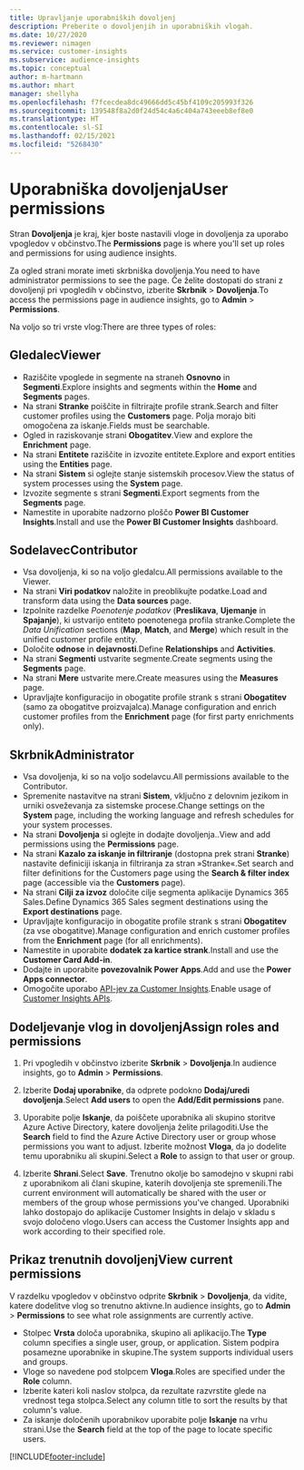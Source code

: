 ```yaml
---
title: Upravljanje uporabniških dovoljenj
description: Preberite o dovoljenjih in uporabniških vlogah.
ms.date: 10/27/2020
ms.reviewer: nimagen
ms.service: customer-insights
ms.subservice: audience-insights
ms.topic: conceptual
author: m-hartmann
ms.author: mhart
manager: shellyha
ms.openlocfilehash: f7fcecdea8dc49666dd5c45bf4109c205993f326
ms.sourcegitcommit: 139548f8a2d0f24d54c4a6c404a743eeeb8ef8e0
ms.translationtype: HT
ms.contentlocale: sl-SI
ms.lasthandoff: 02/15/2021
ms.locfileid: "5268430"
---
```

# <a name="user-permissions"></a><span data-ttu-id="90264-103">Uporabniška dovoljenja</span><span class="sxs-lookup"><span data-stu-id="90264-103">User permissions</span></span>

<span data-ttu-id="90264-104">Stran **Dovoljenja** je kraj, kjer boste nastavili vloge in dovoljenja za uporabo vpogledov v občinstvo.</span><span class="sxs-lookup"><span data-stu-id="90264-104">The **Permissions** page is where you'll set up roles and permissions for using audience insights.</span></span>

<span data-ttu-id="90264-105">Za ogled strani morate imeti skrbniška dovoljenja.</span><span class="sxs-lookup"><span data-stu-id="90264-105">You need to have administrator permissions to see the page.</span></span> <span data-ttu-id="90264-106">Če želite dostopati do strani z dovoljenji pri vpogledih v občinstvo, izberite **Skrbnik** > **Dovoljenja**.</span><span class="sxs-lookup"><span data-stu-id="90264-106">To access the permissions page in audience insights, go to **Admin** > **Permissions**.</span></span>

<span data-ttu-id="90264-107">Na voljo so tri vrste vlog:</span><span class="sxs-lookup"><span data-stu-id="90264-107">There are three types of roles:</span></span>

## <a name="viewer"></a><span data-ttu-id="90264-108">Gledalec</span><span class="sxs-lookup"><span data-stu-id="90264-108">Viewer</span></span>

- <span data-ttu-id="90264-109">Raziščite vpoglede in segmente na straneh **Osnovno** in **Segmenti**.</span><span class="sxs-lookup"><span data-stu-id="90264-109">Explore insights and segments within the **Home** and **Segments** pages.</span></span>
- <span data-ttu-id="90264-110">Na strani **Stranke** poiščite in filtrirajte profile strank.</span><span class="sxs-lookup"><span data-stu-id="90264-110">Search and filter customer profiles using the **Customers** page.</span></span> <span data-ttu-id="90264-111">Polja morajo biti omogočena za iskanje.</span><span class="sxs-lookup"><span data-stu-id="90264-111">Fields must be searchable.</span></span>
- <span data-ttu-id="90264-112">Ogled in raziskovanje strani **Obogatitev**.</span><span class="sxs-lookup"><span data-stu-id="90264-112">View and explore the **Enrichment** page.</span></span>
- <span data-ttu-id="90264-113">Na strani **Entitete** raziščite in izvozite entitete.</span><span class="sxs-lookup"><span data-stu-id="90264-113">Explore and export entities using the **Entities** page.</span></span>
- <span data-ttu-id="90264-114">Na strani **Sistem** si oglejte stanje sistemskih procesov.</span><span class="sxs-lookup"><span data-stu-id="90264-114">View the status of system processes  using the **System** page.</span></span>
- <span data-ttu-id="90264-115">Izvozite segmente s strani **Segmenti**.</span><span class="sxs-lookup"><span data-stu-id="90264-115">Export segments from the **Segments** page.</span></span>
- <span data-ttu-id="90264-116">Namestite in uporabite nadzorno ploščo **Power BI Customer Insights**.</span><span class="sxs-lookup"><span data-stu-id="90264-116">Install and use the **Power BI Customer Insights** dashboard.</span></span>

## <a name="contributor"></a><span data-ttu-id="90264-117">Sodelavec</span><span class="sxs-lookup"><span data-stu-id="90264-117">Contributor</span></span>

- <span data-ttu-id="90264-118">Vsa dovoljenja, ki so na voljo gledalcu.</span><span class="sxs-lookup"><span data-stu-id="90264-118">All permissions available to the Viewer.</span></span>
- <span data-ttu-id="90264-119">Na strani **Viri podatkov** naložite in preoblikujte podatke.</span><span class="sxs-lookup"><span data-stu-id="90264-119">Load and transform data using the **Data sources** page.</span></span>
- <span data-ttu-id="90264-120">Izpolnite razdelke *Poenotenje podatkov* (**Preslikava**, **Ujemanje** in **Spajanje**), ki ustvarijo entiteto poenotenega profila stranke.</span><span class="sxs-lookup"><span data-stu-id="90264-120">Complete the *Data Unification* sections (**Map**, **Match**, and **Merge**) which result in the unified customer profile entity.</span></span>
- <span data-ttu-id="90264-121">Določite **odnose** in **dejavnosti**.</span><span class="sxs-lookup"><span data-stu-id="90264-121">Define **Relationships** and **Activities**.</span></span>
- <span data-ttu-id="90264-122">Na strani **Segmenti** ustvarite segmente.</span><span class="sxs-lookup"><span data-stu-id="90264-122">Create segments using the **Segments** page.</span></span>
- <span data-ttu-id="90264-123">Na strani **Mere** ustvarite mere.</span><span class="sxs-lookup"><span data-stu-id="90264-123">Create measures using the **Measures** page.</span></span>
- <span data-ttu-id="90264-124">Upravljajte konfiguracijo in obogatite profile strank s strani **Obogatitev** (samo za obogatitve proizvajalca).</span><span class="sxs-lookup"><span data-stu-id="90264-124">Manage configuration and enrich customer profiles from the **Enrichment** page (for first party enrichments only).</span></span>

## <a name="administrator"></a><span data-ttu-id="90264-125">Skrbnik</span><span class="sxs-lookup"><span data-stu-id="90264-125">Administrator</span></span>

- <span data-ttu-id="90264-126">Vsa dovoljenja, ki so na voljo sodelavcu.</span><span class="sxs-lookup"><span data-stu-id="90264-126">All permissions available to the Contributor.</span></span>
- <span data-ttu-id="90264-127">Spremenite nastavitve na strani **Sistem**, vključno z delovnim jezikom in urniki osveževanja za sistemske procese.</span><span class="sxs-lookup"><span data-stu-id="90264-127">Change settings on the **System** page, including the working language and refresh schedules for your system processes.</span></span>
- <span data-ttu-id="90264-128">Na strani **Dovoljenja** si oglejte in dodajte dovoljenja..</span><span class="sxs-lookup"><span data-stu-id="90264-128">View and add permissions using the **Permissions** page.</span></span>
- <span data-ttu-id="90264-129">Na strani **Kazalo za iskanje in filtriranje** (dostopna prek strani **Stranke**) nastavite definiciji iskanja in filtriranja za stran »Stranke«.</span><span class="sxs-lookup"><span data-stu-id="90264-129">Set search and filter definitions for the Customers page using the **Search & filter index** page (accessible via the **Customers** page).</span></span>
- <span data-ttu-id="90264-130">Na strani **Cilji za izvoz** določite cilje segmenta aplikacije Dynamics 365 Sales.</span><span class="sxs-lookup"><span data-stu-id="90264-130">Define Dynamics 365 Sales segment destinations using the **Export destinations** page.</span></span>
- <span data-ttu-id="90264-131">Upravljajte konfiguracijo in obogatite profile strank s strani **Obogatitev** (za vse obogatitve).</span><span class="sxs-lookup"><span data-stu-id="90264-131">Manage configuration and enrich customer profiles from the **Enrichment** page (for all enrichments).</span></span>
- <span data-ttu-id="90264-132">Namestite in uporabite **dodatek za kartice strank**.</span><span class="sxs-lookup"><span data-stu-id="90264-132">Install and use the **Customer Card Add-in**.</span></span>
- <span data-ttu-id="90264-133">Dodajte in uporabite **povezovalnik Power Apps**.</span><span class="sxs-lookup"><span data-stu-id="90264-133">Add and use the **Power Apps connector**.</span></span>
- <span data-ttu-id="90264-134">Omogočite uporabo [API-jev za Customer Insights](apis.md).</span><span class="sxs-lookup"><span data-stu-id="90264-134">Enable usage of [Customer Insights APIs](apis.md).</span></span>

## <a name="assign-roles-and-permissions"></a><span data-ttu-id="90264-135">Dodeljevanje vlog in dovoljenj</span><span class="sxs-lookup"><span data-stu-id="90264-135">Assign roles and permissions</span></span>

1. <span data-ttu-id="90264-136">Pri vpogledih v občinstvo izberite **Skrbnik** > **Dovoljenja**.</span><span class="sxs-lookup"><span data-stu-id="90264-136">In audience insights, go to **Admin** > **Permissions**.</span></span>

1. <span data-ttu-id="90264-137">Izberite **Dodaj uporabnike**, da odprete podokno **Dodaj/uredi dovoljenja**.</span><span class="sxs-lookup"><span data-stu-id="90264-137">Select **Add users** to open the **Add/Edit permissions** pane.</span></span>

1. <span data-ttu-id="90264-138">Uporabite polje **Iskanje**, da poiščete uporabnika ali skupino storitve Azure Active Directory, katere dovoljenja želite prilagoditi.</span><span class="sxs-lookup"><span data-stu-id="90264-138">Use the **Search** field to find the Azure Active Directory user or group whose permissions you want to adjust.</span></span> <span data-ttu-id="90264-139">Izberite možnost **Vloga**, da jo dodelite temu uporabniku ali skupini.</span><span class="sxs-lookup"><span data-stu-id="90264-139">Select a **Role** to assign to that user or group.</span></span>

1. <span data-ttu-id="90264-140">Izberite **Shrani**.</span><span class="sxs-lookup"><span data-stu-id="90264-140">Select **Save**.</span></span> <span data-ttu-id="90264-141">Trenutno okolje bo samodejno v skupni rabi z uporabnikom ali člani skupine, katerih dovoljenja ste spremenili.</span><span class="sxs-lookup"><span data-stu-id="90264-141">The current environment will automatically be shared with the user or members of the group whose permissions you've changed.</span></span> <span data-ttu-id="90264-142">Uporabniki lahko dostopajo do aplikacije Customer Insights in delajo v skladu s svojo določeno vlogo.</span><span class="sxs-lookup"><span data-stu-id="90264-142">Users can access the Customer Insights app and work according to their specified role.</span></span>

## <a name="view-current-permissions"></a><span data-ttu-id="90264-143">Prikaz trenutnih dovoljenj</span><span class="sxs-lookup"><span data-stu-id="90264-143">View current permissions</span></span>

<span data-ttu-id="90264-144">V razdelku vpogledov v občinstvo odprite **Skrbnik** > **Dovoljenja**, da vidite, katere dodelitve vlog so trenutno aktivne.</span><span class="sxs-lookup"><span data-stu-id="90264-144">In audience insights, go to **Admin** > **Permissions** to see what role assignments are currently active.</span></span>

- <span data-ttu-id="90264-145">Stolpec **Vrsta** določa uporabnika, skupino ali aplikacijo.</span><span class="sxs-lookup"><span data-stu-id="90264-145">The **Type** column specifies a single user, group, or application.</span></span> <span data-ttu-id="90264-146">Sistem podpira posamezne uporabnike in skupine.</span><span class="sxs-lookup"><span data-stu-id="90264-146">The system supports individual users and groups.</span></span>
- <span data-ttu-id="90264-147">Vloge so navedene pod stolpcem **Vloga**.</span><span class="sxs-lookup"><span data-stu-id="90264-147">Roles are specified under the **Role** column.</span></span>
- <span data-ttu-id="90264-148">Izberite kateri koli naslov stolpca, da rezultate razvrstite glede na vrednost tega stolpca.</span><span class="sxs-lookup"><span data-stu-id="90264-148">Select any column title to sort the results by that column's value.</span></span>
- <span data-ttu-id="90264-149">Za iskanje določenih uporabnikov uporabite polje **Iskanje** na vrhu strani.</span><span class="sxs-lookup"><span data-stu-id="90264-149">Use the **Search** field at the top of the page to locate specific users.</span></span>


[!INCLUDE[footer-include](../includes/footer-banner.md)]